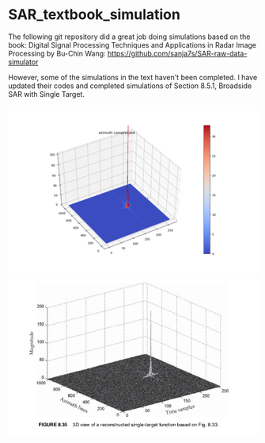 # SAR_textbook_simulation
The following git repository did a great job doing simulations based on the book: Digital Signal Processing Techniques and Applications in Radar Image Processing by Bu-Chin Wang:
https://github.com/sanja7s/SAR-raw-data-simulator

However, some of the simulations in the text haven't been completed. I have updated their codes and completed simulations of Section 8.5.1, Broadside SAR with Single Target.

![Screenshot](sar_textbook_single.png)
![Screenshot](text_book_8p35.png)

